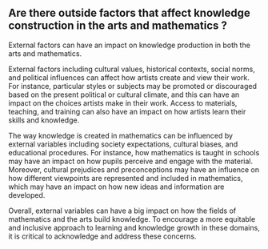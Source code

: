 ## Are there outside factors that affect knowledge construction in the arts and mathematics ?

External factors can have an impact on knowledge production in both the arts and mathematics.

External factors including cultural values, historical contexts, social norms, and political influences can affect how artists create and view their work. For instance, particular styles or subjects may be promoted or discouraged based on the present political or cultural climate, and this can have an impact on the choices artists make in their work. Access to materials, teaching, and training can also have an impact on how artists learn their skills and knowledge.

The way knowledge is created in mathematics can be influenced by external variables including society expectations, cultural biases, and educational procedures. For instance, how mathematics is taught in schools may have an impact on how pupils perceive and engage with the material. Moreover, cultural prejudices and preconceptions may have an influence on how different viewpoints are represented and included in mathematics, which may have an impact on how new ideas and information are developed.

Overall, external variables can have a big impact on how the fields of mathematics and the arts build knowledge. To encourage a more equitable and inclusive approach to learning and knowledge growth in these domains, it is critical to acknowledge and address these concerns.


